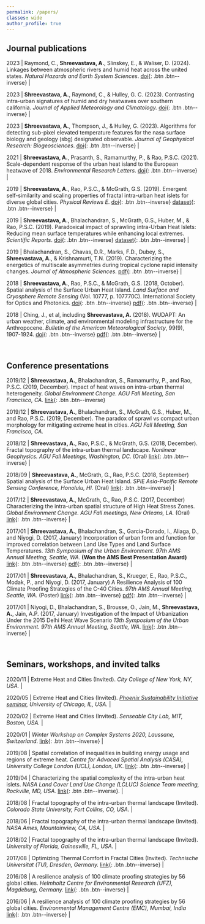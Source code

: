 ```yaml
---
permalink: /papers/
classes: wide
author_profile: true
---
```


<!--
[Default Button Text](#link){: .btn}
[Grey Button Text](#link){: .btn .btn--primary}
[Green Button Text](#link){: .btn .btn--success}
[Orange Button Text](#link){: .btn .btn--warning}
[Red Button Text](#link){: .btn .btn--danger}
[Blue Button Text](#link){: .btn .btn--info}
[Inverse Button](#link){: .btn .btn--inverse}
[Light Outline Button](#link){: .btn .btn--inverse}
%[preprint](https://eartharxiv.org/gxj9m/){: .btn .btn--inverse}
-->

## Journal publications

2023 | Raymond, C., **Shreevastava, A.**, Slinskey, E., & Waliser, D. (2024). Linkages between atmospheric rivers and humid heat across the united states. *Natural Hazards and Earth System Sciences*. [doi](https://doi.org/10.5194/nhess-24-791-2024){: .btn .btn--inverse} |

2023 | **Shreevastava, A.**, Raymond, C., & Hulley, G. C. (2023). Contrasting intra-urban signatures of humid and dry heatwaves over southern california. *Journal of Applied Meteorology and Climatology.*  [doi](https://doi.org/10.1175/JAMC-D-22-0149.1){: .btn .btn--inverse} |

2023 | **Shreevastava, A.**, Thompson, J., & Hulley, G. (2023). Algorithms for detecting sub-pixel elevated temperature features for the nasa surface biology and geology (sbg) designated observable. *Journal of Geophysical Research: Biogeosciences*. [doi](https://doi.org/10.1029/2022JG007370){: .btn .btn--inverse} |

2021 | **Shreevastava, A.**, Prasanth, S., Ramamurthy, P., & Rao, P.S.C. (2021). Scale-dependent response of the urban heat island to the European heatwave of 2018. *Environmental Research Letters*. [doi](https://doi.org/10.1088/1748-9326/ac25bb){: .btn .btn--inverse} |

2019 | **Shreevastava, A.**, Rao, P.S.C., & McGrath, G.S. (2019). Emergent self-similarity and scaling properties of fractal intra-urban heat islets for diverse global cities. *Physical Reviews E*. [doi](https://doi.org/10.1103/PhysRevE.100.032142){: .btn .btn--inverse} [dataset](https://osf.io/53t2g/){: .btn .btn--inverse} |

2019 | **Shreevastava, A.**, Bhalachandran, S., McGrath, G.S., Huber, M., & Rao, P.S.C. (2019). Paradoxical impact of sprawling intra-Urban Heat Islets: Reducing mean surface temperatures while enhancing local extremes. *Scientific Reports*. [doi](https://www.nature.com/articles/s41598-019-56091-w){: .btn .btn--inverse} [dataset](https://osf.io/9srdp/){: .btn .btn--inverse} |

2019 | Bhalachandran, S., Chavas, D.R., Marks, F.D., Dubey, S., **Shreevastava, A.**, & Krishnamurti, T.N. (2019). Characterizing the energetics of multiscale asymmetries during tropical cyclone rapid intensity changes. *Journal of Atmospheric Sciences*. [pdf](/assets/files/JAS_arxiv_compressed.pdf){: .btn .btn--inverse} |

2018 | **Shreevastava, A.**, Rao, P.S.C., & McGrath, G.S. (2018, October). Spatial analysis of the Surface Urban Heat Island. *Land Surface and Cryosphere Remote Sensing* (Vol. 10777, p. 107770C). International Society for Optics and Photonics. [doi](https://doi.org/10.1117/12.2501441){: .btn .btn--inverse} [pdf](/assets/files/SPIE_2018.pdf){: .btn .btn--inverse} |

2018 | Ching, J., et al, including **Shreevastava, A.** (2018). WUDAPT: An urban weather, climate, and environmental modeling infrastructure for the Anthropocene. *Bulletin of the American Meteorological Society*, 99(9), 1907-1924. [doi](https://doi.org/10.1175/BAMS-D-16-0236.1){: .btn .btn--inverse} [pdf](/assets/files/WUDAPT_BAMS_2018.pdf){: .btn .btn--inverse} |

<br>

## Conference presentations

2019/12 | **Shreevastava, A.**, Bhalachandran, S., Ramamurthy, P., and Rao, P.S.C. (2019, December). Impact of heat waves on intra-urban thermal heterogeneity. *Global Environment Change. AGU Fall Meeting, San Francisco, CA.* [link](https://ui.adsabs.harvard.edu/abs/2019AGUFMGC13D..02S/abstract){: .btn .btn--inverse}

2019/12 | **Shreevastava, A.**, Bhalachandran, S., McGrath, G.S., Huber, M., and Rao, P.S.C. (2019, December). The paradox of sprawl vs compact urban morphology for mitigating extreme heat in cities. *AGU Fall Meeting, San Francisco, CA.*

2018/12 | **Shreevastava, A.**, Rao, P.S.C., & McGrath, G.S. (2018, December). Fractal topography of the intra-urban thermal landscape. *Nonlinear Geophysics. AGU Fall Meetings, Washington, DC.* (Oral) [link](http://adsabs.harvard.edu/abs/2018AGUFMNG41A..04S){: .btn .btn--inverse} |

2018/09 | **Shreevastava, A.**, McGrath, G., Rao, P.S.C. (2018, September) Spatial analysis of the Surface Urban Heat Island. *SPIE Asia-Pacific Remote Sensing Conference, Honolulu, HI.* (Oral) [link](https://spie.org/AE/conferencedetails/land-surface-and-cryosphere-remote-sensing#session-3){: .btn .btn--inverse} |

2017/12 | **Shreevastava, A.**, McGrath, G., Rao, P.S.C. (2017, December) Characterizing the intra-urban spatial structure of High Heat Stress Zones. *Global Environment Change. AGU Fall meetings, New Orleans, LA.* (Oral) [link](http://adsabs.harvard.edu/abs/2017AGUFMGC11E..03S){: .btn .btn--inverse} |

2017/01 | **Shreevastava, A.**, Bhalachandran, S., Garcia-Dorado, I., Aliaga, D., and Niyogi, D. (2017, January) Incorporation of urban form and function for improved correlation between Land Use Types and Land Surface Temperatures. *13th Symposium of the Urban Environment. 97th AMS Annual Meeting, Seattle, WA.* **(Won the AMS Best Presentation Award)** [link](https://ams.confex.com/ams/97Annual/webprogram/Paper313630.html){: .btn .btn--inverse} [pdf](/assets/files/LCZ_LST_AMS-poster.pdf){: .btn .btn--inverse}  |

2017/01 | **Shreevastava, A.**, Bhalachandran, S., Krueger, E., Rao, P.S.C., Modak, P., and Niyogi, D. (2017, January) A Resilience Analysis of 100 Climate Proofing Strategies of the C-40 Cities. *97th AMS Annual Meeting, Seattle, WA.* (Poster) [link](https://ams.confex.com/ams/97Annual/webprogram/Paper313617.html){: .btn .btn--inverse} [pdf](/assets/files/C40_AMS-Poster.pdf){: .btn .btn--inverse} |

2017/01 | Niyogi, D., Bhalachandran, S., Brousse, O., Jain, M., **Shreevastava, A.**, Jain, A.P. (2017, January) Investigation of the Impact of Urbanization Under the 2015 Delhi Heat Wave Scenario *13th Symposium of the Urban Environment. 97th AMS Annual Meeting, Seattle, WA.*  [link](https://ams.confex.com/ams/97Annual/webprogram/Paper313616.html){: .btn .btn--inverse} |

<br>

## Seminars, workshops, and invited talks

2020/11 | Extreme Heat and Cities (Invited). *City College of New York, NY, USA.* |

2020/05 | Extreme Heat and Cities (Invited). *[Phoenix Sustainability Initiative seminar](https://eco.uchicago.edu/2021/04/14/calendar-of-events-phoenix-sustainability-initiative/), University of Chicago, IL, USA.* |

2020/02 | Extreme Heat and Cities (Invited). *Senseable City Lab, MIT, Boston, USA.* |

2020/01 | *Winter Workshop on Complex Systems 2020, Laussane, Switzerland*. [link](https://wwcs2020.github.io/){: .btn .btn--inverse} |

2019/08 | Spatial correlation of inequalities in building energy usage and regions of extreme heat. *Centre for Advaced Spatial Analysis (CASA), University College London (UCL), London, UK*. [link](https://www.ucl.ac.uk/bartlett/casa/news/2019/jun/casa-doctoral-summer-school-advanced-spatial-modelling){: .btn .btn--inverse} |

2019/04 | Characterizing the spatial complexity of the intra-urban heat islets. *NASA Land Cover Land Use Change (LCLUC) Science Team meeting, Rockville, MD, USA.* [link](https://lcluc.umd.edu/meetings/2019-nasa-lcluc-spring-science-team-meeting){: .btn .btn--inverse}. |

2018/08 | Fractal topography of the intra-urban thermal landscape (Invited). *Colorado State University, Fort Collins, CO, USA.* |

2018/06 | Fractal topography of the intra-urban thermal landscape (Invited). *NASA Ames, Mountainview, CA, USA.* |

2018/02 | Fractal topography of the intra-urban thermal landscape (Invited). *University of Florida, Gainesville, FL, USA.* |

2017/08 | Optimizing Thermal Comfort in Fractal Cities (Invited). *Technische Universitat (TU), Dresden, Germany.* [link](https://www.ufz.de/cawr/index.php?en=42471){: .btn .btn--inverse} |

2016/08 | A resilience analysis of 100 climate proofing strategies by 56 global cities. *Helmholtz Centre for Environmental Research (UFZ), Magdeburg, Germany.* [link](https://www.ufz.de/cawr/index.php?en=43129){: .btn .btn--inverse} |

2016/06 | A resilience analysis of 100 climate proofing strategies by 56 global cities. *Environmental Management Centre (EMC), Mumbai, India* [link](https://www.emcentre.com/){: .btn .btn--inverse} |

<!--
2016/06 | Using SAGA GIS to classify urban land use and land cover into Local Climate Zone maps. *Indian Institute of Technology (IIT), Mumbai, India* |
-->

